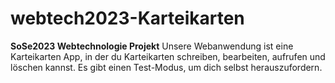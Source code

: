 # webtech2023-Karteikarten
**SoSe2023 Webtechnologie Projekt**
Unsere Webanwendung ist eine Karteikarten App, in der du Karteikarten schreiben, bearbeiten, aufrufen und löschen kannst.
Es gibt einen Test-Modus, um dich selbst herauszufordern.                            
